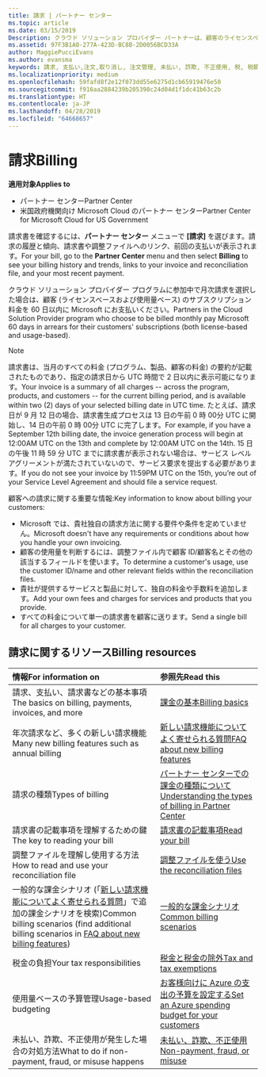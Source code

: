 ```yaml
---
title: 請求 | パートナー センター
ms.topic: article
ms.date: 03/15/2019
Description: クラウド ソリューション プロバイダー パートナーは、顧客のライセンスベースおよび使用量ベースのサブスクリプション料金を 60 日後にマイクロソフトに支払います。
ms.assetid: 97F3B1A0-277A-423D-BC8B-2D0056BCD33A
author: MaggiePucciEvans
ms.author: evansma
keywords: 請求, 支払い,注文,取り消し, 注文管理, 未払い, 詐欺, 不正使用, 税, 税額控除, 調整ファイル, 調整用のファイル
ms.localizationpriority: medium
ms.openlocfilehash: 59fafd8f2e12f073dd55e6275d1cb65919476e50
ms.sourcegitcommit: f916aa2884239b205398c24d04d1f1dc41b63c2b
ms.translationtype: HT
ms.contentlocale: ja-JP
ms.lasthandoff: 04/28/2019
ms.locfileid: "64668657"
---
```

# <a name="billing"></a><span data-ttu-id="c2f80-104">請求</span><span class="sxs-lookup"><span data-stu-id="c2f80-104">Billing</span></span>

<span data-ttu-id="c2f80-105">**適用対象**</span><span class="sxs-lookup"><span data-stu-id="c2f80-105">**Applies to**</span></span>

-  <span data-ttu-id="c2f80-106">パートナー センター</span><span class="sxs-lookup"><span data-stu-id="c2f80-106">Partner Center</span></span>
-  <span data-ttu-id="c2f80-107">米国政府機関向け Microsoft Cloud のパートナー センター</span><span class="sxs-lookup"><span data-stu-id="c2f80-107">Partner Center for Microsoft Cloud for US Government</span></span>
 
 
<span data-ttu-id="c2f80-108">請求書を確認するには、**パートナー センター** メニューで **[請求]** を選びます。請求の履歴と傾向、請求書や調整ファイルへのリンク、前回の支払いが表示されます。</span><span class="sxs-lookup"><span data-stu-id="c2f80-108">For your bill, go to the **Partner Center** menu and then select **Billing** to see your billing history and trends, links to your invoice and reconciliation file, and your most recent payment.</span></span>

<span data-ttu-id="c2f80-109">クラウド ソリューション プロバイダー プログラムに参加中で月次請求を選択した場合は、顧客 (ライセンスベースおよび使用量ベース) のサブスクリプション料金を 60 日以内に Microsoft にお支払いください。</span><span class="sxs-lookup"><span data-stu-id="c2f80-109">Partners in the Cloud Solution Provider program who choose to be billed monthly pay Microsoft 60 days in arrears for their customers' subscriptions (both license-based and usage-based).</span></span>

> [!NOTE]  
> <span data-ttu-id="c2f80-110">請求書は、当月のすべての料金 (プログラム、製品、顧客の料金) の要約が記載されたものであり、指定の請求日から UTC 時間で 2 日以内に表示可能になります。</span><span class="sxs-lookup"><span data-stu-id="c2f80-110">Your invoice is a summary of all charges -- across the program, products, and customers -- for the current billing period, and is available within two (2) days of your selected billing date in UTC time.</span></span> <span data-ttu-id="c2f80-111">たとえば、請求日が 9 月 12 日の場合、請求書生成プロセスは 13 日の午前 0 時 00分 UTC に開始し、14 日の午前 0 時 00分 UTC に完了します。</span><span class="sxs-lookup"><span data-stu-id="c2f80-111">For example, if you have a September 12th billing date, the invoice generation process will begin at 12:00AM UTC on the 13th and complete by 12:00AM UTC on the 14th.</span></span> <span data-ttu-id="c2f80-112">15 日の午後 11 時 59 分 UTC までに請求書が表示されない場合は、サービス レベル アグリーメントが満たされていないので、サービス要求を提出する必要があります。</span><span class="sxs-lookup"><span data-stu-id="c2f80-112">If you do not see your invoice by 11:59PM UTC on the 15th, you’re out of your Service Level Agreement and should file a service request.</span></span> 

<span data-ttu-id="c2f80-113">顧客への請求に関する重要な情報:</span><span class="sxs-lookup"><span data-stu-id="c2f80-113">Key information to know about billing your customers:</span></span>

-   <span data-ttu-id="c2f80-114">Microsoft では、貴社独自の請求方法に関する要件や条件を定めていません。</span><span class="sxs-lookup"><span data-stu-id="c2f80-114">Microsoft doesn't have any requirements or conditions about how you handle your own invoicing.</span></span>
-   <span data-ttu-id="c2f80-115">顧客の使用量を判断するには、調整ファイル内で顧客 ID/顧客名とその他の該当するフィールドを使います。</span><span class="sxs-lookup"><span data-stu-id="c2f80-115">To determine a customer's usage, use the customer ID/name and other relevant fields within the reconciliation files.</span></span>
-   <span data-ttu-id="c2f80-116">貴社が提供するサービスと製品に対して、独自の料金や手数料を追加します。</span><span class="sxs-lookup"><span data-stu-id="c2f80-116">Add your own fees and charges for services and products that you provide.</span></span>
-   <span data-ttu-id="c2f80-117">すべての料金について単一の請求書を顧客に送ります。</span><span class="sxs-lookup"><span data-stu-id="c2f80-117">Send a single bill for all charges to your customer.</span></span>

## <a name="billing-resources"></a><span data-ttu-id="c2f80-118">請求に関するリソース</span><span class="sxs-lookup"><span data-stu-id="c2f80-118">Billing resources</span></span>
|<span data-ttu-id="c2f80-119">**情報**</span><span class="sxs-lookup"><span data-stu-id="c2f80-119">**For information on**</span></span>   |<span data-ttu-id="c2f80-120">**参照先**</span><span class="sxs-lookup"><span data-stu-id="c2f80-120">**Read this**</span></span>    |
|:-----------------------------|:-----------------|
|<span data-ttu-id="c2f80-121">請求、支払い、請求書などの基本事項</span><span class="sxs-lookup"><span data-stu-id="c2f80-121">The basics on billing, payments, invoices, and  more</span></span>   |[<span data-ttu-id="c2f80-122">課金の基本</span><span class="sxs-lookup"><span data-stu-id="c2f80-122">Billing basics</span></span>](billing-basics.md)
|<span data-ttu-id="c2f80-123">年次請求など、多くの新しい請求機能</span><span class="sxs-lookup"><span data-stu-id="c2f80-123">Many new billing features such as annual billing</span></span>   |[<span data-ttu-id="c2f80-124">新しい請求機能についてよく寄せられる質問</span><span class="sxs-lookup"><span data-stu-id="c2f80-124">FAQ about new billing features</span></span>](faq-about-new-billing-features.md)|
|<span data-ttu-id="c2f80-125">請求の種類</span><span class="sxs-lookup"><span data-stu-id="c2f80-125">Types of billing</span></span>   |[<span data-ttu-id="c2f80-126">パートナー センターでの課金の種類について</span><span class="sxs-lookup"><span data-stu-id="c2f80-126">Understanding the types of billing in Partner Center</span></span>](billing-different-types.md)   |
|<span data-ttu-id="c2f80-127">請求書の記載事項を理解するための鍵</span><span class="sxs-lookup"><span data-stu-id="c2f80-127">The key to reading your bill</span></span>   |[<span data-ttu-id="c2f80-128">請求書の記載事項</span><span class="sxs-lookup"><span data-stu-id="c2f80-128">Read your bill</span></span>](read-your-bill.md)   |
|<span data-ttu-id="c2f80-129">調整ファイルを理解し使用する方法</span><span class="sxs-lookup"><span data-stu-id="c2f80-129">How to read and use your reconciliation file</span></span>   |[<span data-ttu-id="c2f80-130">調整ファイルを使う</span><span class="sxs-lookup"><span data-stu-id="c2f80-130">Use the reconciliation files</span></span>](use-the-reconciliation-files.md)|
|<span data-ttu-id="c2f80-131">一般的な課金シナリオ (「[新しい請求機能についてよく寄せられる質問](faq-about-new-billing-features.md)」で追加の課金シナリオを検索)</span><span class="sxs-lookup"><span data-stu-id="c2f80-131">Common billing scenarios (find additional billing scenarios in [FAQ about new billing features](faq-about-new-billing-features.md))</span></span>|[<span data-ttu-id="c2f80-132">一般的な課金シナリオ</span><span class="sxs-lookup"><span data-stu-id="c2f80-132">Common billing scenarios</span></span>](common-billing-scenarios.md)|
|<span data-ttu-id="c2f80-133">税金の負担</span><span class="sxs-lookup"><span data-stu-id="c2f80-133">Your tax responsibilities</span></span>   | [<span data-ttu-id="c2f80-134">税金と税金の除外</span><span class="sxs-lookup"><span data-stu-id="c2f80-134">Tax and tax exemptions</span></span>](tax-and-tax-exemptions.md)|
|<span data-ttu-id="c2f80-135">使用量ベースの予算管理</span><span class="sxs-lookup"><span data-stu-id="c2f80-135">Usage-based budgeting</span></span>    |[<span data-ttu-id="c2f80-136">お客様向けに Azure の支出の予算を設定する</span><span class="sxs-lookup"><span data-stu-id="c2f80-136">Set an Azure spending budget for your customers</span></span>](set-an-azure-spending-budget-for-your-customers.md)|
|<span data-ttu-id="c2f80-137">未払い、詐欺、不正使用が発生した場合の対処方法</span><span class="sxs-lookup"><span data-stu-id="c2f80-137">What to do if non-payment, fraud, or misuse happens</span></span>   |[<span data-ttu-id="c2f80-138">未払い、詐欺、不正使用</span><span class="sxs-lookup"><span data-stu-id="c2f80-138">Non-payment, fraud, or misuse</span></span>](non-payment--fraud--or-misuse.md)|




















